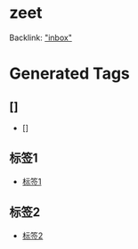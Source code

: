 # zeet


Backlink: ["inbox"](/inbox)






# Generated Tags

## []

- [[]](inbox#[])

## 标签1

- [标签1](zeet#标签1)

## 标签2

- [标签2](zeet#标签2)


